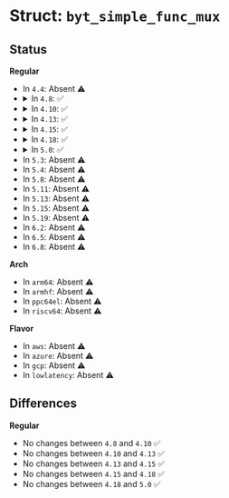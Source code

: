 # Struct: <code>byt_simple_func_mux</code>

## Status
<b>Regular</b>
<ul>
<li>
In <code>4.4</code>: Absent ⚠️
</li>
<li>
<details>
<summary>In <code>4.8</code>: ✅</summary>

```c
struct byt_simple_func_mux {
    const char *name;
    short unsigned int func;
};
```
</details>
</li>
<li>
<details>
<summary>In <code>4.10</code>: ✅</summary>

```c
struct byt_simple_func_mux {
    const char *name;
    short unsigned int func;
};
```
</details>
</li>
<li>
<details>
<summary>In <code>4.13</code>: ✅</summary>

```c
struct byt_simple_func_mux {
    const char *name;
    short unsigned int func;
};
```
</details>
</li>
<li>
<details>
<summary>In <code>4.15</code>: ✅</summary>

```c
struct byt_simple_func_mux {
    const char *name;
    short unsigned int func;
};
```
</details>
</li>
<li>
<details>
<summary>In <code>4.18</code>: ✅</summary>

```c
struct byt_simple_func_mux {
    const char *name;
    short unsigned int func;
};
```
</details>
</li>
<li>
<details>
<summary>In <code>5.0</code>: ✅</summary>

```c
struct byt_simple_func_mux {
    const char *name;
    short unsigned int func;
};
```
</details>
</li>
<li>
In <code>5.3</code>: Absent ⚠️
</li>
<li>
In <code>5.4</code>: Absent ⚠️
</li>
<li>
In <code>5.8</code>: Absent ⚠️
</li>
<li>
In <code>5.11</code>: Absent ⚠️
</li>
<li>
In <code>5.13</code>: Absent ⚠️
</li>
<li>
In <code>5.15</code>: Absent ⚠️
</li>
<li>
In <code>5.19</code>: Absent ⚠️
</li>
<li>
In <code>6.2</code>: Absent ⚠️
</li>
<li>
In <code>6.5</code>: Absent ⚠️
</li>
<li>
In <code>6.8</code>: Absent ⚠️
</li>
</ul>
<b>Arch</b>
<ul>
<li>
In <code>arm64</code>: Absent ⚠️
</li>
<li>
In <code>armhf</code>: Absent ⚠️
</li>
<li>
In <code>ppc64el</code>: Absent ⚠️
</li>
<li>
In <code>riscv64</code>: Absent ⚠️
</li>
</ul>
<b>Flavor</b>
<ul>
<li>
In <code>aws</code>: Absent ⚠️
</li>
<li>
In <code>azure</code>: Absent ⚠️
</li>
<li>
In <code>gcp</code>: Absent ⚠️
</li>
<li>
In <code>lowlatency</code>: Absent ⚠️
</li>
</ul>

## Differences
<b>Regular</b>
<ul>
<li>
No changes between <code>4.8</code> and <code>4.10</code> ✅
</li>
<li>
No changes between <code>4.10</code> and <code>4.13</code> ✅
</li>
<li>
No changes between <code>4.13</code> and <code>4.15</code> ✅
</li>
<li>
No changes between <code>4.15</code> and <code>4.18</code> ✅
</li>
<li>
No changes between <code>4.18</code> and <code>5.0</code> ✅
</li>
</ul>
